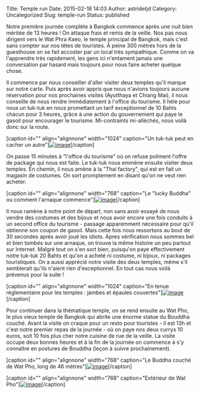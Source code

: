 Title: Temple run
Date: 2015-02-18 14:03
Author: astridetjd
Category: Uncategorized
Slug: temple-run
Status: published

Notre première journée complète à Bangkok commence après une nuit bien
méritée de 13 heures ! On attaque frais et remis de la veille. Nos pas
nous dirigent vers le Wat Phra Kaeo, le temple principal de Bangkok,
mais c'est sans compter sur nos têtes de touristes. À peine 300 mètres
hors de la guesthouse on se fait accoster par un local très sympathique.
Comme on va l'apprendre très rapidement, les gens ici n'entament jamais
une conversation par hasard mais toujours pour nous faire acheter
quelque chose.  
<!--more-->

Il commence par nous conseiller d'aller visiter deux temples qu'il
marque sur notre carte. Puis après avoir appris que nous n'avions
toujours aucune réservation pour nos prochaines visites (Ayutthaya et
Chiang Mai), il nous conseille de nous rendre immédiatement à l'office
du tourisme. Il hèle pour nous un tuk-tuk en nous promettant un tarif
exceptionnel de 10 Bahts chacun pour 3 heures, grâce à une action du
gouvernement qui paye le gasoil pour encourager le tourisme.
Mi-contraints mi-alléchés, nous voilà donc sur la route.

[caption id="" align="alignnone" width="1024" caption="Un tuk-tuk peut
en cacher un
autre"][![image](https://astridetjdenasie.files.wordpress.com/2015/02/wpid-sam_2699.jpg?w=1024 "Tuk-tuk")](https://astridetjdenasie.files.wordpress.com/2015/02/wpid-sam_2699.jpg)[/caption]

On passe 15 minutes à "l'office du tourisme" où on refuse poliment
l'offre de package qui nous est faite. Le tuk-tuk nous emmène ensuite
visiter deux temples. En chemin, il nous amène à la "Thai factory", qui
est en fait un magasin de costumes. On sort promptement en disant qu'on
ne veut rien acheter.

[caption id="" align="alignnone" width="768" caption="Le "lucky Buddha"
ou comment l'arnaque
commence"][![image](https://astridetjdenasie.files.wordpress.com/2015/02/wpid-sam_2681.jpg?w=768 "Lucky buddha")](https://astridetjdenasie.files.wordpress.com/2015/02/wpid-sam_2681.jpg)[/caption]

Il nous ramène à notre point de départ, non sans avoir essayé de nous
vendre des costumes et des bijoux et nous avoir encore une fois conduits
à un second office du tourisme - passage apparemment nécessaire pour
qu'il obtienne son coupon de gasoil. Mais cette fois nous ressortons au
bout de 30 secondes après avoir joué les idiots. Apres vérification nous
sommes bel et bien tombés sur une arnaque, on trouve la même histoire un
peu partout sur Internet. Malgré tout on s'en sort bien, puisqu'on paye
effectivement notre tuk-tuk 20 Bahts et qu'on a acheté ni costume, ni
bijoux, ni packages touristiques. On a aussi apprécié notre visite des
deux temples, même s'il semblerait qu'ils n'aient rien d'exceptionnel.
En tout cas nous voilà prévenus pour la suite !

[caption id="" align="alignnone" width="1024" caption="En tenue
réglementaire pour les temples : jambes et épaules
couvertes"][![image](https://astridetjdenasie.files.wordpress.com/2015/02/wpid-sam_2744.jpg?w=1024 "Nous")](https://astridetjdenasie.files.wordpress.com/2015/02/wpid-sam_2744.jpg)[/caption]

Pour continuer dans la thématique temple, on se rend ensuite au Wat Pho,
le plus vieux temple de Bangkok qui abrite une énorme statue du Bouddha
couché. Avant la visite on craque pour un resto pour touristes - il est
13h et c'est notre premier repas de la journée - où on paye nos deux
currys 10 euros, soit 10 fois plus cher notre cuisine de rue de la
veille. La visite occupe deux bonnes heures et à la fin de la journée on
commence à s'y connaître en postures de Bouddha (leçon à suivre
prochainement).

[caption id="" align="alignnone" width="768" caption="Le Buddha couché
de Wat Pho, long de 46
mètres"][![image](https://astridetjdenasie.files.wordpress.com/2015/02/wpid-sam_2766.jpg?w=768 "Buddha couché")](https://astridetjdenasie.files.wordpress.com/2015/02/wpid-sam_2766.jpg)[/caption]

[caption id="" align="alignnone" width="768" caption="Extérieur de Wat
Pho"][![image](https://astridetjdenasie.files.wordpress.com/2015/02/wpid-sam_2780.jpg?w=768 "Wat Pho")](https://astridetjdenasie.files.wordpress.com/2015/02/wpid-sam_2780.jpg)[/caption]

